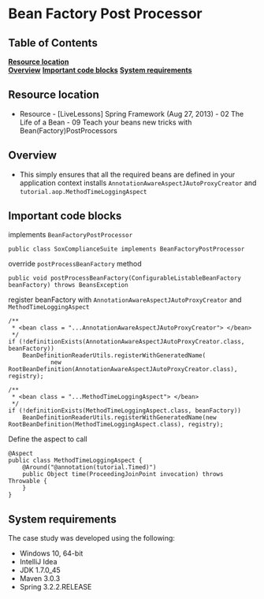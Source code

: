 # Bean Factory Post Processor

## Table of Contents
**[Resource location](#resource-location)**  
**[Overview](#overview)**
**[Important code blocks](#important-code-blocks)**
**[System requirements](#system-requirements)** 

## Resource location
- Resource - [LiveLessons] Spring Framework (Aug 27, 2013) - 02 The Life of a Bean - 09 Teach your beans new tricks with Bean(Factory)PostProcessors

## Overview
- This simply ensures that all the required beans are defined in your application context
 installs `AnnotationAwareAspectJAutoProxyCreator` and  `tutorial.aop.MethodTimeLoggingAspect`

## Important code blocks

implements `BeanFactoryPostProcessor`

	public class SoxComplianceSuite implements BeanFactoryPostProcessor

override `postProcessBeanFactory` method

	public void postProcessBeanFactory(ConfigurableListableBeanFactory beanFactory) throws BeansException

register beanFactory with `AnnotationAwareAspectJAutoProxyCreator` and `MethodTimeLoggingAspect`

 	/**
     * <bean class = "...AnnotationAwareAspectJAutoProxyCreator"> </bean>
     */
    if (!definitionExists(AnnotationAwareAspectJAutoProxyCreator.class, beanFactory))
        BeanDefinitionReaderUtils.registerWithGeneratedName(
                new RootBeanDefinition(AnnotationAwareAspectJAutoProxyCreator.class), registry);

    /**
     * <bean class = "...MethodTimeLoggingAspect"> </bean>
     */
    if (!definitionExists(MethodTimeLoggingAspect.class, beanFactory))
        BeanDefinitionReaderUtils.registerWithGeneratedName(new RootBeanDefinition(MethodTimeLoggingAspect.class), registry);

Define the aspect to call

	@Aspect
	public class MethodTimeLoggingAspect {
		@Around("@annotation(tutorial.Timed)")
		public Object time(ProceedingJoinPoint invocation) throws Throwable {
		}
	}

## System requirements

The case study was developed using the following:

- Windows 10, 64-bit
- IntelliJ Idea
- JDK 1.7.0_45
- Maven 3.0.3
- Spring 3.2.2.RELEASE
